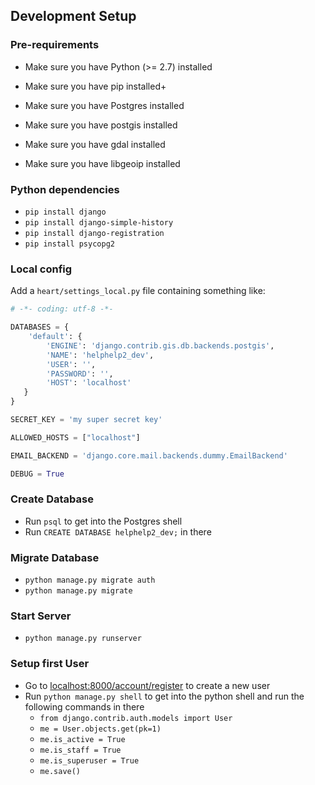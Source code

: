 ## Development Setup

### Pre-requirements
* Make sure you have Python (>= 2.7) installed
* Make sure you have pip installed+

* Make sure you have Postgres installed
* Make sure you have postgis installed
* Make sure you have gdal installed
* Make sure you have libgeoip installed

### Python dependencies
* `pip install django`
* `pip install django-simple-history`
* `pip install django-registration`
* `pip install psycopg2`

### Local config
Add a `heart/settings_local.py` file containing something like:

```python
# -*- coding: utf-8 -*-

DATABASES = {
    'default': {
        'ENGINE': 'django.contrib.gis.db.backends.postgis',
        'NAME': 'helphelp2_dev',
        'USER': '',
        'PASSWORD': '',
        'HOST': 'localhost'
   }
}

SECRET_KEY = 'my super secret key'

ALLOWED_HOSTS = ["localhost"]

EMAIL_BACKEND = 'django.core.mail.backends.dummy.EmailBackend'

DEBUG = True
```

### Create Database
* Run `psql` to get into the Postgres shell
* Run `CREATE DATABASE helphelp2_dev;` in there

### Migrate Database
* `python manage.py migrate auth`
* `python manage.py migrate`

### Start Server
* `python manage.py runserver`

### Setup first User
* Go to [localhost:8000/account/register](http://localhost:8000/account/register/) to create a new user
* Run `python manage.py shell` to get into the python shell and run the following commands in there
  * `from django.contrib.auth.models import User`
  * `me = User.objects.get(pk=1)`
  * `me.is_active = True`
  * `me.is_staff = True`
  * `me.is_superuser = True`
  * `me.save()`
